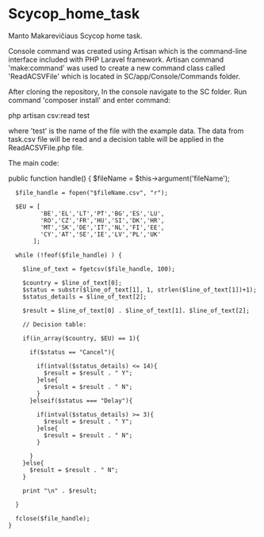 # Scycop_home_task
Manto Makarevičiaus Scycop home task.

Console command was created using Artisan which is the command-line interface included with PHP Laravel framework.
Artisan command 'make:command' was used to create a new command class called 'ReadACSVFile' which is located in SC/app/Console/Commands folder.

After cloning the repository, In the console navigate to the SC folder. Run command 'composer install' and enter command:

  php artisan csv:read test

where 'test' is the name of the file with the example data.
The data from task.csv file will be read and a decision table will be applied in the ReadACSVFile.php file.

The main code:

public function handle()
    {
      $fileName = $this->argument('fileName');
   
      $file_handle = fopen("$fileName.csv", "r");

      $EU = [
             'BE','EL','LT','PT','BG','ES','LU',
             'RO','CZ','FR','HU','SI','DK','HR',
             'MT','SK','DE','IT','NL','FI','EE',
             'CY','AT','SE','IE','LV','PL','UK'
           ];

      while (!feof($file_handle) ) {

        $line_of_text = fgetcsv($file_handle, 100);

        $country = $line_of_text[0];
        $status = substr($line_of_text[1], 1, strlen($line_of_text[1])+1);
        $status_details = $line_of_text[2];

        $result = $line_of_text[0] . $line_of_text[1]. $line_of_text[2];
        
        // Decision table:

        if(in_array($country, $EU) == 1){

          if($status == "Cancel"){

            if(intval($status_details) <= 14){
              $result = $result . " Y";
            }else{
              $result = $result . " N";
            }
          }elseif($status === "Delay"){

            if(intval($status_details) >= 3){
              $result = $result . " Y";
            }else{
              $result = $result . " N";
            }

          }
        }else{
          $result = $result . " N";
        }

        print "\n" . $result;

      }

      fclose($file_handle);
    }

